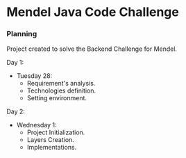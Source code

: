 # Mendel Java Code Challenge

### Planning

Project created to solve the Backend Challenge for Mendel.

Day 1:
- Tuesday 28:
    - Requirement's analysis.
    - Technologies definition.
    - Setting environment.
  
Day 2:
- Wednesday 1:
    - Project Initialization.
    - Layers Creation.
    - Implementations.
